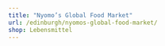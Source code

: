 ```yaml
---
title: "Nyomo’s Global Food Market"
url: /edinburgh/nyomos-global-food-market/
shop: Lebensmittel
---
```

